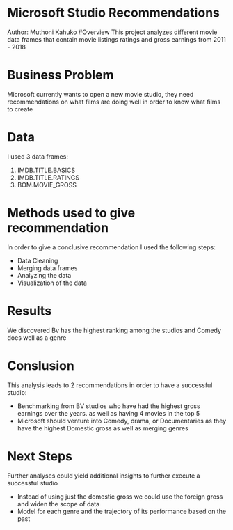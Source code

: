 # Microsoft Studio Recommendations
Author: Muthoni Kahuko
#Overview
This project analyzes different movie data frames that contain movie listings ratings and gross earnings from 2011 - 2018

# Business Problem
Microsoft currently wants to open
a new movie studio, they need recommendations on what films are doing well in order to know what films to create

# Data
I used 3 data frames:
1. IMDB.TITLE.BASICS
2. IMDB.TITLE.RATINGS
3. BOM.MOVIE_GROSS

# Methods used to give recommendation
In order to give a conclusive recommendation I used the following steps:
- Data Cleaning
- Merging data frames
- Analyzing the data
- Visualization of the data
  
# Results
We discovered Bv has the highest ranking among the studios and Comedy does well as a genre

# Conslusion
This analysis leads to 2 recommendations in order to have a successful studio:
- Benchmarking from BV studios who have had the highest gross earnings over the years. as well as having 4 movies in the top 5
- Microsoft should venture into Comedy, drama, or Documentaries as they have the highest Domestic gross as well as merging genres

# Next Steps
Further analyses could yield additional insights to further execute a successful studio
- Instead of using just the domestic gross we could use the foreign gross and widen the scope of data
- Model for each genre and the trajectory of its performance based on the past 
